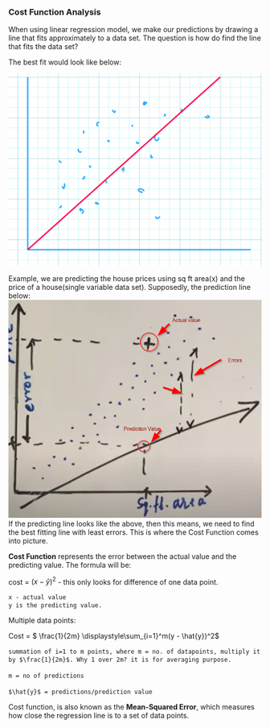 ### Cost Function Analysis

When using linear regression model, we make our predictions by drawing a line that fits approximately to a data set. The question is how do find the line that fits the data set?

The best fit would look like below:

![Graph](https://github.com/ivymorenomt/100DaysML/blob/master/images/sampleofbestfit.png)

Example, we are predicting the house prices using sq ft area(x) and the price of a house(single variable data set).
Supposedly, the prediction line below:
![BadErrors](https://github.com/ivymorenomt/100DaysML/blob/master/images/errors.png)
If the predicting line looks like the above, then this means, we need to find the best fitting line with least errors. This is where the Cost Function comes into picture.

**Cost Function** represents the error between the actual value and the predicting value. The formula will be:

cost = $(x - \hat{y})^2$ - this only looks for difference of one data point. 

    x - actual value
    y is the predicting value.

Multiple data points:

Cost =  $ \frac{1}{2m} \displaystyle\sum_{i=1}^m(y - \hat{y})^2$

    summation of i=1 to m points, where m = no. of datapoints, multiply it by $\frac{1}{2m}$. Why 1 over 2m? it is for averaging purpose.

    m = no of predictions

    $\hat{y}$ = predictions/prediction value

Cost function, is also known as the **Mean-Squared Error**, which measures how close the regression line is to a set of data points.
